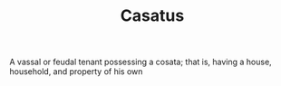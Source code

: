 ---
title: Casatus
letter: C
permalink: "/definitions/bld-casatus.html"
body: A vassal or feudal tenant possessing a cosata; that is, having a house, household,
  and property of his own
published_at: '2018-07-07'
source: Black's Law Dictionary 2nd Ed (1910)
layout: post
---